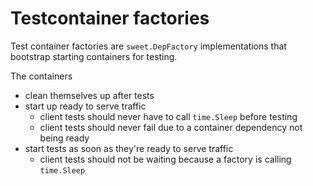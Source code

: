 # Testcontainer factories

Test container factories are `sweet.DepFactory` implementations that bootstrap
starting containers for testing.

The containers
 - clean themselves up after tests
 - start up ready to serve traffic
   - client tests should never have to call `time.Sleep` before testing
   - client tests should never fail due to a container dependency not being
     ready
 - start tests as soon as they're ready to serve traffic
   - client tests should not be waiting because a factory is calling `time.Sleep`
